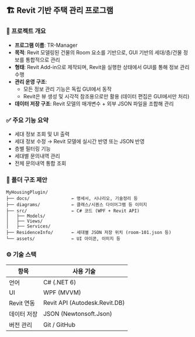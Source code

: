 ## 🏗️ Revit 기반 주택 관리 프로그램

### 📘 프로젝트 개요
- **프로그램 이름**: TR-Manager
- **목적**: Revit 모델링된 건물의 Room 요소를 기반으로, GUI 기반의 세대/층/건물 정보를 통합적으로 관리
- **형태**: Revit Add-in으로 제작되며, Revit을 실행한 상태에서 GUI를 통해 정보 관리 수행
- **관리 운영 구조**:
  - 모든 정보 관리 기능은 독립 GUI에서 동작
  - Revit은 뷰 생성 및 시각적 참조용으로만 활용 (데이터 편집은 GUI에서만 처리)
- **데이터 저장 구조**: Revit 모델의 매개변수 + 외부 JSON 파일을 조합해 관리

### ✅ 주요 기능 요약
- 세대 정보 조회 및 UI 출력
- 세대 정보 수정 → Revit 모델에 실시간 반영 또는 JSON 반영
- 층별 필터링 기능
- 세대별 문의내역 관리
- 전체 문의내역 통합 조회

### 📁 폴더 구조 제안
```
MyHousingPlugin/
├── docs/                ← 명세서, 시나리오, 기술정리 등
├── diagrams/            ← 클래스/시퀀스 다이어그램 등 이미지
├── src/                 ← C# 코드 (WPF + Revit API)
│   ├── Models/
│   ├── Views/
│   ├── Services/
├── ResidenceInfo/       ← 세대별 JSON 저장 위치 (room-101.json 등)
└── assets/              ← UI 아이콘, 이미지 등
```

### ⚙️ 기술 스택
| 항목         | 사용 기술                  |
|--------------|---------------------------|
| 언어         | C# (.NET 6)               |
| UI           | WPF (MVVM)                |
| Revit 연동   | Revit API (Autodesk.Revit.DB) |
| 데이터 저장  | JSON (Newtonsoft.Json)   |
| 버전 관리    | Git / GitHub              |
